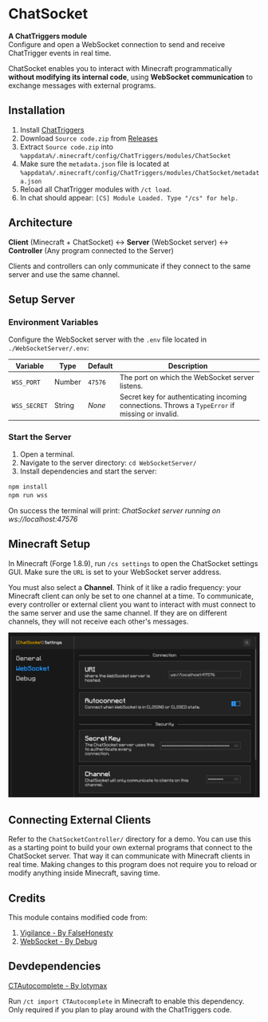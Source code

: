 # ChatSocket

**A ChatTriggers module**\
Configure and open a WebSocket connection to send and receive ChatTrigger events in real time.

ChatSocket enables you to interact with Minecraft programmatically **without modifying its internal code**, using **WebSocket communication** to exchange messages with external programs.

## Installation

1. Install [ChatTriggers](https://github.com/ChatTriggers/ChatTriggers/releases)
2. Download `Source code.zip` from [Releases](https://github.com/Khoeckman/ChatSocket/releases/latest)
3. Extract `Source code.zip` into `%appdata%/.minecraft/config/ChatTriggers/modules/ChatSocket`
4. Make sure the `metadata.json` file is located at `%appdata%/.minecraft/config/ChatTriggers/modules/ChatSocket/metadata.json`
5. Reload all ChatTrigger modules with `/ct load`.
6. In chat should appear: `[CS] Module Loaded. Type "/cs" for help.`

## Architecture

**Client** (Minecraft + ChatSocket) ↔ **Server** (WebSocket server) ↔ **Controller** (Any program connected to the Server)

Clients and controllers can only communicate if they connect to the same server and use the same channel.

## Setup Server

### Environment Variables

Configure the WebSocket server with the `.env` file located in `./WebSocketServer/.env`:

| Variable     | Type   | Default | Description                                                                                     |
| ------------ | ------ | ------- | ----------------------------------------------------------------------------------------------- |
| `WSS_PORT`   | Number | `47576` | The port on which the WebSocket server listens.                                                 |
| `WSS_SECRET` | String | _None_  | Secret key for authenticating incoming connections. Throws a `TypeError` if missing or invalid. |

### Start the Server

1. Open a terminal.
2. Navigate to the server directory: `cd WebSocketServer/`
3. Install dependencies and start the server:

```bash
npm install
npm run wss
```

On success the terminal will print: _ChatSocket server running on ws://localhost:47576_

## Minecraft Setup

In Minecraft (Forge 1.8.9), run `/cs settings` to open the ChatSocket settings GUI. Make sure the `URL` is set to your WebSocket server address.

You must also select a **Channel**. Think of it like a radio frequency: your Minecraft client can only be set to one channel at a time. To communicate, every controller or external client you want to interact with must connect to the same server and use the same channel. If they are on different channels, they will not receive each other's messages.

![ChatSocket settings GUI in Minecraft](img/ChatSocketSettings.png)

## Connecting External Clients

Refer to the `ChatSocketController/` directory for a demo. You can use this as a starting point to build your own external programs that connect to the ChatSocket server. That way it can communicate with Minecraft clients in real time.
Making changes to this program does not require you to reload or modify anything inside Minecraft, saving time.

## Credits

This module contains modified code from:

1. [Vigilance - By FalseHonesty](https://chattriggers.com/modules/v/Vigilance)
2. [WebSocket - By Debug](https://chattriggers.com/modules/v/WebSocket)

## Devdependencies

[CTAutocomplete - By lotymax](https://chattriggers.com/modules/v/CTAutocomplete)

Run `/ct import CTAutocomplete` in Minecraft to enable this dependency. Only required if you plan to play around with the ChatTriggers code.
